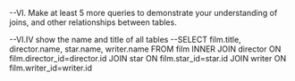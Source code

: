 --VI. Make at least 5 more queries to demonstrate your understanding of joins, and other relationships between tables.


--VI.IV show the name and title of all tables
--SELECT film.title, director.name, star.name, writer.name FROM film INNER JOIN director ON film.director_id=director.id JOIN star ON film.star_id=star.id JOIN writer ON film.writer_id=writer.id